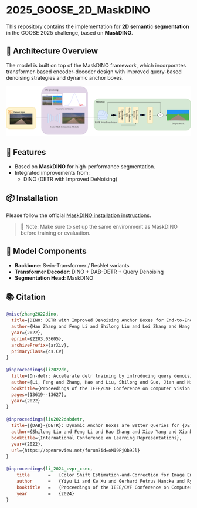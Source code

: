 # 2025_GOOSE_2D_MaskDINO

This repository contains the implementation for **2D semantic segmentation** in the GOOSE 2025 challenge, based on **MaskDINO**.

## 🔧 Architecture Overview

The model is built on top of the MaskDINO framework, which incorporates transformer-based encoder-decoder design with improved query-based denoising strategies and dynamic anchor boxes.

<p align="center">
  <img src="assets/maskdino++.drawio.png" alt="Model Architecture" width="700"/>
</p>

## 🚀 Features

- Based on **MaskDINO** for high-performance segmentation.
- Integrated improvements from:
  - DINO (DETR with Improved DeNoising)

## 📦 Installation

Please follow the official [MaskDINO installation instructions](https://github.com/IDEA-Research/MaskDINO/blob/main/INSTALL.md).

> 🔧 Note: Make sure to set up the same environment as MaskDINO before training or evaluation.

## 🧠 Model Components

- **Backbone**: Swin-Transformer / ResNet variants
- **Transformer Decoder**: DINO + DAB-DETR + Query Denoising
- **Segmentation Head**: MaskDINO

## 📚 Citation

```bibtex
@misc{zhang2022dino,
  title={DINO: DETR with Improved DeNoising Anchor Boxes for End-to-End Object Detection}, 
  author={Hao Zhang and Feng Li and Shilong Liu and Lei Zhang and Hang Su and Jun Zhu and Lionel M. Ni and Heung-Yeung Shum},
  year={2022},
  eprint={2203.03605},
  archivePrefix={arXiv},
  primaryClass={cs.CV}
}

@inproceedings{li2022dn,
  title={Dn-detr: Accelerate detr training by introducing query denoising},
  author={Li, Feng and Zhang, Hao and Liu, Shilong and Guo, Jian and Ni, Lionel M and Zhang, Lei},
  booktitle={Proceedings of the IEEE/CVF Conference on Computer Vision and Pattern Recognition},
  pages={13619--13627},
  year={2022}
}

@inproceedings{liu2022dabdetr,
  title={{DAB}-{DETR}: Dynamic Anchor Boxes are Better Queries for {DETR}},
  author={Shilong Liu and Feng Li and Hao Zhang and Xiao Yang and Xianbiao Qi and Hang Su and Jun Zhu and Lei Zhang},
  booktitle={International Conference on Learning Representations},
  year={2022},
  url={https://openreview.net/forum?id=oMI9PjOb9Jl}
}

@inproceedings{li_2024_cvpr_csec,
    title       =   {Color Shift Estimation-and-Correction for Image Enhancement},
    author      =   {Yiyu Li and Ke Xu and Gerhard Petrus Hancke and Rynson W.H. Lau},
    booktitle   =   {Proceedings of the IEEE/CVF Conference on Computer Vision and Pattern Recognition (CVPR)},
    year        =   {2024}
}
